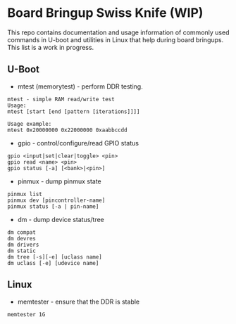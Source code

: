 # Board Bringup Swiss Knife (WIP)

This repo contains documentation and usage information of commonly used commands in U-boot and utilities in Linux that help during board bringups. This list is a work in progress.

## U-Boot
 * mtest (memorytest) - perform DDR testing.
  ```
mtest - simple RAM read/write test
Usage:                 
mtest [start [end [pattern [iterations]]]]

Usage example:
mtest 0x20000000 0x22000000 0xaabbccdd
```
* gpio - control/configure/read GPIO status

```
gpio <input|set|clear|toggle> <pin>
gpio read <name> <pin>
gpio status [-a] [<bank>|<pin>]
```
* pinmux - dump pinmux state
```
pinmux list
pinmux dev [pincontroller-name]
pinmux status [-a | pin-name]
```
* dm - dump device status/tree
```
dm compat
dm devres
dm drivers
dm static
dm tree [-s][-e] [uclass name]
dm uclass [-e] [udevice name]
```
## Linux

* memtester - ensure that the DDR is stable
```
memtester 1G
```
